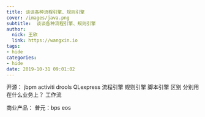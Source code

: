 ```yaml
---
title: 谈谈各种流程引擎、规则引擎
cover: /images/java.png
subtitle:  谈谈各种流程引擎、规则引擎
author: 
  nick: 王欣
  link: https://wangxin.io
tags: 
- hide
categories: 
- hide
date: 2019-10-31 09:01:02      
---
```



开源：
  jbpm activiti drools QLexpress 
  流程引擎 规则引擎 脚本引擎 区别  分别用在什么业务上？
  工作流

商业产品：
   普元：bps eos
